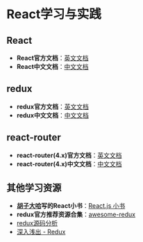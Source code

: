 # React学习与实践
## React
- **React官方文档**：[英文文档](https://facebook.github.io/react/)
- **React中文文档**：[中文文档](https://discountry.github.io/react/)
## redux
- **redux官方文档**：[英文文档](http://redux.js.org/)
- **redux中文文档**：[中文文档](http://cn.redux.js.org/index.html)
## react-router
- **react-router(4.x)官方文档**：[英文文档](https://reacttraining.com/react-router/)
- **react-router(4.x)中文文档**：[中文文档](http://reacttraining.cn/)
## 其他学习资源
- **[胡子大哈](https://www.zhihu.com/people/hu-zi-da-ha/activities)写的React小书**：[React.js 小书](http://huziketang.com/books/react/)
- **redux官方推荐资源合集**：[awesome-redux](https://github.com/xgrommx/awesome-redux.cn/)
- [redux源码分析](http://div.io/topic/1530)
- [深入浅出 - Redux](https://github.com/berwin/Blog/issues/4)
